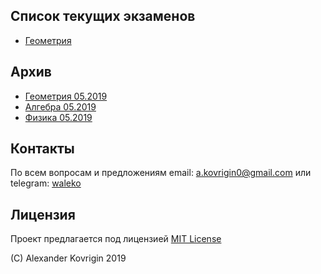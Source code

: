 ## Список текущих экзаменов
* [Геометрия](geometry-06-2019)

## Архив
* [Геометрия 05.2019](geometry-05-2019)
* [Алгебра 05.2019](algebra-05-2019)
* [Физика 05.2019](physics-05-2019)

## Контакты
По всем вопросам и предложениям email: [a.kovrigin0@gmail.com](mailto:a.kovrigin0@gmail.com) или telegram: [waleko](tg://resolve?domain=waleko)

## Лицензия
Проект предлагается под лицензией [MIT License](LICENSE)

(С) Alexander Kovrigin 2019
